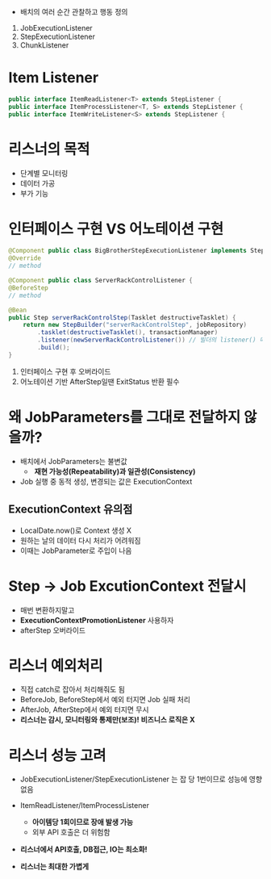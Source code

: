 - 배치의 여러 순간 관찰하고 행동 정의
1. JobExecutionListener
2. StepExecutionListener
3. ChunkListener
# Item Listener
```java
public interface ItemReadListener<T> extends StepListener {
public interface ItemProcessListener<T, S> extends StepListener {
public interface ItemWriteListener<S> extends StepListener {
```
# 리스너의 목적
- 단계별 모니터링
- 데이터 가공
- 부가 기능
# 인터페이스 구현 VS 어노테이션 구현
```java
@Component public class BigBrotherStepExecutionListener implements StepExecutionListener { 
@Override
// method

@Component public class ServerRackControlListener { 
@BeforeStep
// method

@Bean 
public Step serverRackControlStep(Tasklet destructiveTasklet) {
	return new StepBuilder("serverRackControlStep", jobRepository)
		.tasklet(destructiveTasklet(), transactionManager)
		.listener(newServerRackControlListener()) // 빌더의 listener() 메서드에 전달 
		.build(); 
}
```
1. 인터페이스 구현 후 오버라이드
2. 어노테이션 기반
   AfterStep일땐 ExitStatus 반환 필수
# 왜 JobParameters를 그대로 전달하지 않을까?
- 배치에서 JobParameters는 불변값
	-  **재현 가능성(Repeatability)과 일관성(Consistency)**
- Job 실행 중 동적 생성, 변경되는 값은 ExecutionContext
## ExecutionContext 유의점
- LocalDate.now()로 Context 생성 X
- 원하는 날의 데이터 다시 처리가 어려워짐
- 이때는 JobParameter로 주입이 나음
# Step -> Job ExcutionContext 전달시
- 매번 변환하지말고
- **ExecutionContextPromotionListener** 사용하자
- afterStep 오버라이드
# 리스너 예외처리
- 직접 catch로 잡아서 처리해줘도 됨
- BeforeJob, BeforeStep에서 예외 터지면 Job 실패 처리
- AfterJob, AfterStep에서 예외 터지면 무시
- **리스너는 감시, 모니터링와 통제만(보조)! 비즈니스 로직은 X**
# 리스너 성능 고려
- JobExecutionListener/StepExecutionListener
  는 잡 당 1번이므로 성능에 영향 없음
- ItemReadListener/ItemProcessListener
	- **아이템당 1회이므로 장애 발생 가능**
	- 외부 API 호출은 더 위험함

- **리스너에서 API호출, DB접근, IO는 최소화!**
- **리스너는 최대한 가볍게**
